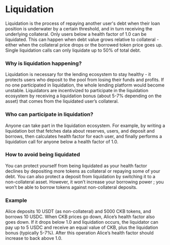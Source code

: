 # Liquidation

Liquidation is the process of repaying another user's debt when their loan position is underwater by a certain threshold, and in turn receiving the underlying collateral. Only users below a health factor of 1.0 can be liquidated. This can happen when debt value grows relative to collateral - either when the collateral price drops or the borrowed token price goes up. Single liquidation calls can only liquidate up to 50% of total debt.

### Why is liquidation happening?&#x20;

Liquidation is necessary for the lending ecosystem to stay healthy - it protects users who deposit to the pool from losing their funds and profits. If no one participated in liquidation, the whole lending platform would become unstable. Liquidators are incentivized to participate in the liquidation ecosystem by receiving a liquidation bonus (about 5-7% depending on the asset) that comes from the liquidated user’s collateral.

### Who can participate in liquidation?

Anyone can take part in the liquidation ecosystem. For example, by writing a liquidation bot that fetches data about reserves, users, and deposit and borrows, then calculates health factor for each user, and finally performs a liquidation call for anyone below a health factor of 1.0.

### How to avoid being liquidated

You can protect yourself from being liquidated as your health factor declines by depositing more tokens as collateral or repaying some of your debt. You can also protect a deposit from liquidation by switching it to a non-collateral asset. However, it won’t increase your borrowing power ; you won’t be able to borrow tokens against non-collateral deposits.

### Example&#x20;

Alice deposits 10 USDT (as non-collateral) and 5000 CKB tokens, and borrows 10 USDC. When CKB prices go down, Alice’s health factor also goes down. If it drops below 1.0 and liquidation occurs, the liquidator can pay up to 5 USDC and receive an equal value of CKB, plus the liquidation bonus (typically 5-7%). After this operation Alice’s health factor should increase to back above 1.0.
